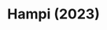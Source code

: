 ---
layout: photos
title: Hampi (2023)
camera: Fujifilm X100F
images: 
  - https://photos.danishpraka.sh/Hampi/danish-prakash-3vBNzo4oFHw-unsplash.jpg 
  - https://photos.danishpraka.sh/Hampi/danish-prakash-HFfsrkX1hZo-unsplash.jpg
  - https://photos.danishpraka.sh/Hampi/danish-prakash-N7wTnAjrc9c-unsplash(1).jpg
  - https://photos.danishpraka.sh/Hampi/danish-prakash-SAzaLp1tMZk-unsplash.jpg
  - https://photos.danishpraka.sh/Hampi/danish-prakash-UjBQyXC8lEw-unsplash.jpg
  - https://photos.danishpraka.sh/Hampi/danish-prakash-nLFk8bXouJU-unsplash.jpg
  - https://photos.danishpraka.sh/Hampi/danish-prakash-WyIjXjs_ya0-unsplash.jpg
---